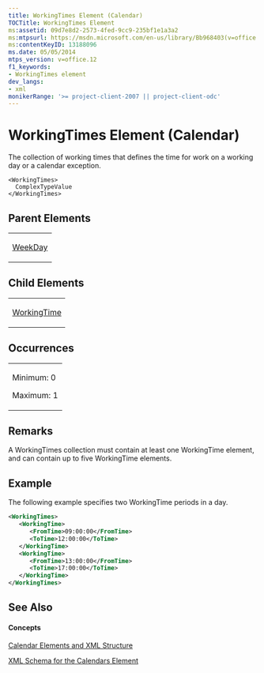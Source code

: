 ```yaml
---
title: WorkingTimes Element (Calendar)
TOCTitle: WorkingTimes Element
ms:assetid: 09d7e8d2-2573-4fed-9cc9-235bf1e1a3a2
ms:mtpsurl: https://msdn.microsoft.com/en-us/library/Bb968403(v=office.12)
ms:contentKeyID: 13188096
ms.date: 05/05/2014
mtps_version: v=office.12
f1_keywords:
- WorkingTimes element
dev_langs:
- xml
monikerRange: '>= project-client-2007 || project-client-odc'
---
```


# WorkingTimes Element (Calendar)




The collection of working times that defines the time for work on a working day or a calendar exception.

    <WorkingTimes>
      ComplexTypeValue
    </WorkingTimes>

## Parent Elements

<table>
<colgroup>
<col style="width: 100%" />
</colgroup>
<tbody>
<tr class="odd">
<td><p><a href="bb968433(v=office.12).md">WeekDay</a></p></td>
</tr>
</tbody>
</table>

## Child Elements

<table>
<colgroup>
<col style="width: 100%" />
</colgroup>
<tbody>
<tr class="odd">
<td><p><a href="bb968585(v=office.12).md">WorkingTime</a></p></td>
</tr>
</tbody>
</table>

## Occurrences

<table>
<colgroup>
<col style="width: 100%" />
</colgroup>
<tbody>
<tr class="odd">
<td><p>Minimum: 0</p>
<p>Maximum: 1</p></td>
</tr>
</tbody>
</table>

## Remarks

A WorkingTimes collection must contain at least one WorkingTime element, and can contain up to five WorkingTime elements.

## Example

The following example specifies two WorkingTime periods in a day.

``` xml
<WorkingTimes>
   <WorkingTime>
      <FromTime>09:00:00</FromTime>
      <ToTime>12:00:00</ToTime>
   </WorkingTime>
   <WorkingTime>
      <FromTime>13:00:00</FromTime>
      <ToTime>17:00:00</ToTime>
   </WorkingTime>
</WorkingTimes>
```

## See Also

#### Concepts

[Calendar Elements and XML Structure](bb968563\(v=office.12\).md)

[XML Schema for the Calendars Element](bb968557\(v=office.12\).md)

